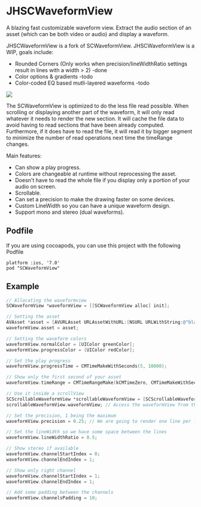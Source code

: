 JHSCWaveformView
==============

A blazing fast customizable waveform view. Extract the audio section of an asset (which can be both video or audio) and display a waveform.

JHSCWaveformView is a fork of SCWaveformView. 
JHSCWaveformView is a WIP, goals include:
  * Rounded Corners (Only works when precision/lineWidthRatio settings result in lines with a width > 2) -done
  * Color options & gradients -todo
  * Color-coded EQ based mutli-layered waveforms -todo

<img src="waveform.gif">

The SCWaveformView is optimized to do the less file read possible. When scrolling or displaying another part of the waveform, it will only read whatever it needs to render the new section. It will cache the file data to avoid having to read sections that have been already computed. Furthermore, if it does have to read the file, it will read it by bigger segment to minimize the number of read operations next time the timeRange changes.

Main features:
  * Can show a play progress.
  * Colors are changeable at runtime without reprocessing the asset.
  * Doesn't have to read the whole file if you display only a portion of your audio on screen.
  * Scrollable.
  * Can set a precision to make the drawing faster on some devices.
  * Custom LineWidth so you can have a unique waveform design.
  * Support mono and stereo (dual waveforms).

Podfile
----------------

If you are using cocoapods, you can use this project with the following Podfile

    platform :ios, '7.0'
    pod "SCWaveformView"

Example
-------

```objective-c
// Allocating the waveformview
SCWaveformView *waveformView = [[SCWaveformView alloc] init];

// Setting the asset
AVAsset *asset = [AVURLAsset URLAssetWithURL:[NSURL URLWithString:@"blabla.mp3"]];
waveformView.asset = asset;

// Setting the waveform colors
waveformView.normalColor = [UIColor greenColor];
waveformView.progressColor = [UIColor redColor];

// Set the play progress
waveformView.progressTime = CMTimeMakeWithSeconds(5, 10000);

// Show only the first second of your asset
waveformView.timeRange = CMTimeRangeMake(kCMTimeZero, CMTimeMakeWithSeconds(1, 1));

// Use it inside a scrollView
SCScrollableWaveformView *scrollableWaveformView = [SCScrollableWaveformView new];
scrollableWaveformView.waveformView; // Access the waveformView from there

// Set the precision, 1 being the maximum
waveformView.precision = 0.25; // We are going to render one line per four pixels

// Set the lineWidth so we have some space between the lines
waveformView.lineWidthRatio = 0.5;

// Show stereo if available
waveformView.channelStartIndex = 0;
waveformView.channelEndIndex = 1;

// Show only right channel
waveformView.channelStartIndex = 1;
waveformView.channelEndIndex = 1;

// Add some padding between the channels
waveformView.channelsPadding = 10;
```
